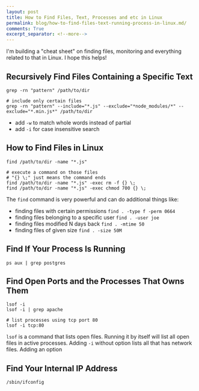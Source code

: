 ```yaml
---
layout: post
title: How to Find Files, Text, Processes and etc in Linux
permalink: blog/how-to-find-files-text-running-process-in-linux.md/
comments: True
excerpt_separator: <!--more-->
---
```


I'm building a "cheat sheet" on finding files, monitoring and everything related to that in Linux. I hope this helps!

## Recursively Find Files Containing a Specific Text

```shell
grep -rn "pattern" /path/to/dir

# include only certain files
grep -rn "pattern" --include="*.js" --exclude="*node_modules/*" --exclude="*.min.js*" /path/to/dir
```

- add `-w` to match whole words instead of partial
- add `-i` for case insensitive search

## How to Find Files in Linux

```shell
find /path/to/dir -name "*.js"

# execute a command on those files
# "{} \;" just means the command ends
find /path/to/dir -name "*.js" -exec rm -f {} \;
find /path/to/dir -name "*.js" -exec chmod 700 {} \;
```

The `find` command is very powerful and can do additional things like:

- finding files with certain permissions `find . -type f -perm 0664`
- finding files belonging to a specific user `find . -user joe`
- finding files modified N days back `find . -mtime 50`
- finding files of given size `find . -size 50M`

## Find If Your Process Is Running

```shell
ps aux | grep postgres
```

<!--more-->

## Find Open Ports and the Processes That Owns Them

```shell
lsof -i
lsof -i | grep apache

# list processes using tcp port 80
lsof -i tcp:80
```

`lsof` is a command that lists open files. Running it by itself will list all open files in active processes. Adding `-i` without option lists all that has network files. Adding an option

## Find Your Internal IP Address

```shell
/sbin/ifconfig
```
